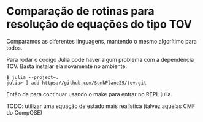 # Comparação de rotinas para resolução de equações do tipo TOV

Comparamos as diferentes linguagens, mantendo o mesmo algorítimo para todos.

Para rodar o código Júlia pode haver algum problema com a dependência TOV. Basta instalar ela novamente no ambiente:

```
$ julia --project=.
julia> ] add https://github.com/SunkPlane29/tov.git
```

Então da para continuar usando o make para entrar no REPL julia.

TODO: utilizar uma equação de estado mais realística (talvez aquelas CMF do CompOSE)